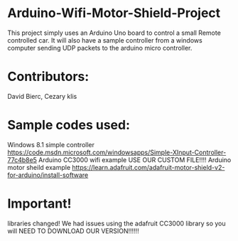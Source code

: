 # Arduino-Wifi-Motor-Shield-Project
This project simply uses an Arduino Uno board to control a small Remote controlled car. It will also have a sample controller from a windows computer sending UDP packets to the arduino micro controller.

# Contributors:
David Bierc,
Cezary klis


# Sample codes used:
Windows 8.1 simple controller https://code.msdn.microsoft.com/windowsapps/Simple-XInput-Controller-77c4b8e5
Arduino CC3000 wifi example USE OUR CUSTOM FILE!!!!
Arduino motor sheild example  https://learn.adafruit.com/adafruit-motor-shield-v2-for-arduino/install-software


# Important!
libraries changed!
We had issues using the adafruit CC3000 library so you will NEED TO DOWNLOAD OUR VERSION!!!!!!
